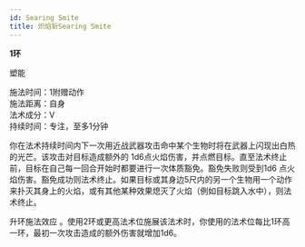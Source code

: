 ```yaml
---
id: Searing Smite
title: 炽焰斩Searing Smite
---
```


**1环**

塑能

施法时间：1附赠动作  
施法距离：自身  
法术成分：V  
持续时间：专注，至多1分钟  


你在法术持续时间内下一次用近战武器攻击命中某个生物时将在武器上闪现出白热的光芒。该攻击对目标造成额外的
1d6点火焰伤害，并点燃目标。直至法术终止前，目标在自己每一回合开始时都要进行一次体质豁免。豁免失败则受到1d6
点火焰伤害。豁免成功则法术终止。如果目标或其身边5尺内的另一个生物用一个动作来扑灭其身上的火焰，或有其他某种效果熄灭了火焰（例如目标跳入水中），则法术终止。

升环施法效应
。使用2环或更高法术位施展该法术时，你使用的法术位每比1环高一环，最初一次攻击造成的额外伤害就增加1d6。
